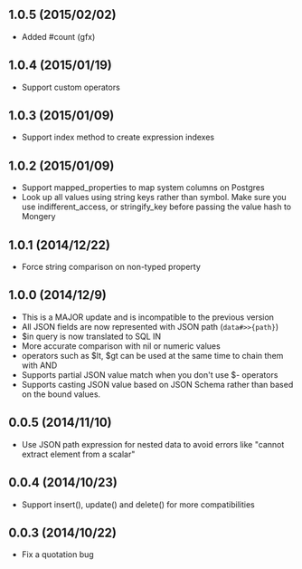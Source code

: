 ## 1.0.5 (2015/02/02)
- Added #count (gfx)

## 1.0.4 (2015/01/19)
- Support custom operators

## 1.0.3 (2015/01/09)
- Support index method to create expression indexes

## 1.0.2 (2015/01/09)
- Support mapped_properties to map system columns on Postgres
- Look up all values using string keys rather than symbol. Make sure you use indifferent_access, or stringify_key before passing the value hash to Mongery

## 1.0.1 (2014/12/22)
- Force string comparison on non-typed property

## 1.0.0 (2014/12/9)
- This is a MAJOR update and is incompatible to the previous version
- All JSON fields are now represented with JSON path (`data#>>{path}`)
- $in query is now translated to SQL IN
- More accurate comparison with nil or numeric values
- operators such as $lt, $gt can be used at the same time to chain them with AND
- Supports partial JSON value match when you don't use $- operators
- Supports casting JSON value based on JSON Schema rather than based on the bound values.

## 0.0.5 (2014/11/10)
- Use JSON path expression for nested data to avoid errors like "cannot extract element from a scalar"

## 0.0.4 (2014/10/23)
- Support insert(), update() and delete() for more compatibilities

## 0.0.3 (2014/10/22)
- Fix a quotation bug

